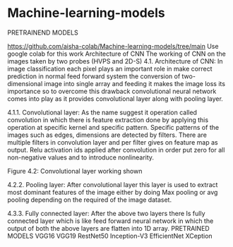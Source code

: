 # Machine-learning-models
PRETRAINEND MODELS

https://github.com/aisha-colab/Machine-learning-models/tree/main
Use google colab for this work
Architecture of CNN 
The working of CNN on the images taken by two probes (HVPS and 2D-S)
4.1. Architecture of CNN: In image classification each pixel plays an important role in make correct prediction in normal feed forward system the conversion of two-dimensional image into single array and feeding it makes the image loss its importance so to overcome this drawback convolutional neural network comes into play as it provides convolutional layer along with pooling layer.


4.1.1. Convolutional layer: As the name suggest it operation called convolution in which there is feature extraction done by applying this operation at specific kernel and specific pattern. Specific patterns of the images such as edges, dimensions are detected by filters.
There are multiple filters in convolution layer and per filter gives on feature map as output. Relu activation ids applied after convolution in order put zero for all non-negative values and to introduce nonlinearity.

 
Figure 4.2: Convolutional layer working shown
 
4.2.2. Pooling layer: After convolutional layer this layer is used to extract most dominant features of the image either by doing Max pooling or avg pooling depending on the required of the image dataset.

4.3.3. Fully connected layer: After the above two layers there Is fully connected layer which is like feed forward neural network in which the output of both the above layers are flatten into 1D array.
PRETRAINED MODELS 
VGG16
VGG19
RestNet50
Inception-V3
EfficientNet
XCeption
